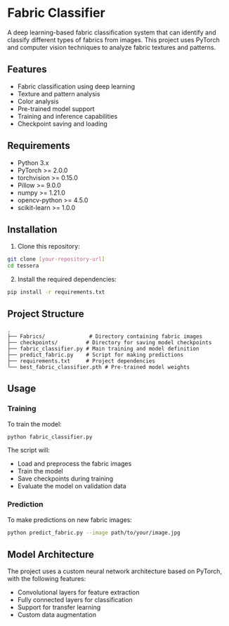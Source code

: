# Fabric Classifier

A deep learning-based fabric classification system that can identify and classify different types of fabrics from images. This project uses PyTorch and computer vision techniques to analyze fabric textures and patterns.

## Features

- Fabric classification using deep learning
- Texture and pattern analysis
- Color analysis
- Pre-trained model support
- Training and inference capabilities
- Checkpoint saving and loading

## Requirements

- Python 3.x
- PyTorch >= 2.0.0
- torchvision >= 0.15.0
- Pillow >= 9.0.0
- numpy >= 1.21.0
- opencv-python >= 4.5.0
- scikit-learn >= 1.0.0

## Installation

1. Clone this repository:

```bash
git clone [your-repository-url]
cd tessera
```

2. Install the required dependencies:

```bash
pip install -r requirements.txt
```

## Project Structure

```
.
├── Fabrics/              # Directory containing fabric images
├── checkpoints/         # Directory for saving model checkpoints
├── fabric_classifier.py # Main training and model definition
├── predict_fabric.py    # Script for making predictions
├── requirements.txt     # Project dependencies
└── best_fabric_classifier.pth # Pre-trained model weights
```

## Usage

### Training

To train the model:

```bash
python fabric_classifier.py
```

The script will:

- Load and preprocess the fabric images
- Train the model
- Save checkpoints during training
- Evaluate the model on validation data

### Prediction

To make predictions on new fabric images:

```bash
python predict_fabric.py --image path/to/your/image.jpg
```

## Model Architecture

The project uses a custom neural network architecture based on PyTorch, with the following features:

- Convolutional layers for feature extraction
- Fully connected layers for classification
- Support for transfer learning
- Custom data augmentation
